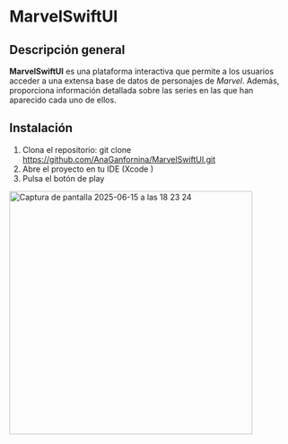 # MarvelSwiftUI

## Descripción general
**MarvelSwiftUI** es una plataforma interactiva que permite a los usuarios  acceder a una extensa base de datos de personajes de *Marvel*. Además, proporciona información detallada sobre las series en las que han aparecido cada uno de ellos.

## Instalación
1. Clona el repositorio: git clone https://github.com/AnaGanfornina/MarvelSwiftUI.git
2. Abre el proyecto en tu IDE (Xcode )
3. Pulsa el botón de play

<img width="433" alt="Captura de pantalla 2025-06-15 a las 18 23 24" src="https://github.com/user-attachments/assets/13a9da9f-5a9a-42e8-9d77-5e9409f87b40" />
